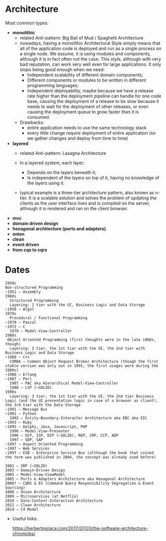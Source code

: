 # Architecture 

Most common types:

- __monolithic__ 
    * related Anti-pattern: Big Ball of Mud / Spaghetti Architecture
    * nowadays, having a monolithic Architectural Style simply means that all of the application code is deployed and run as a single 
        process on a single node. We assume, it is using modules and components, although it is in fact often not the case. 
        This style, although with very bad reputation, can work very well even for large applications. 
        It only stops being good enough when we need:
        - Independent scalability of different domain components;
        - Different components or modules to be written in different programming languages;
        - Independent deployability, maybe because we have a release rate higher than the deployment pipeline can handle for one code base, 		causing the deployment of a release to be slow because it needs to wait for the deployment of other releases, or even causing the 			deployment queue to grow faster than it is consumed.
     * Drawbacks:
        - entire application needs to use the same technology stack
        - every little change require deployment of entire application (so we gather changes and deploy 
            from time to time)
- __layered__ 
    * related Anti-pattern: Lasagna Architecture
    
    * In a layered system, each layer:
        * Depends on the layers beneath it;
        * Is independent of the layers on top of it, having no knowledge of the layers using it.
    * typical example is a three-tier architecture pattern, also known as n-tier. It is a scalable solution and solves the problem of updating the clients as the user 			interface lives and is compiled on the server, although it is rendered and ran on the client browser.
- __mvc__
- __domain driven design__
- __hexagonal architecture (ports and adapters)__
- __onion__
- __clean__
- __event driven__
- __from cqs to cqrs__
	
	
# Dates

    1950s
    Non-structured Programming
    ~1951 – Assembly
    1960s
      Structured Programming
      Layering: 1 tier with the UI, Business Logic and Data Storage
    ~1958 – Algol
    1970s
      Procedural / Functional Programming
    ~1970 – Pascal
    ~1972 – C
      1979 – Model-View-Controller
    1980s
     Object Oriented Programming (first thoughts were in the late 1960s, though)
      Layering: 2 tier, the 1st tier with the UI, the 2nd tier with Business Logic and Data Storage
    ~1980 – C++
      CORBA – Common Object Request Broker Architecture (though the first stable version was only out in 1991, the first usages were during the 1980s)
    ~1986 – Erlang
    ~1987 – Perl
      1987 – PAC aka Hierarchical Model-View-Controller
      1988 – LSP (~SOLID)
    1990s
      Layering: 3 tier, the 1st tier with the UI, the 2nd tier Business Logic (and the UI presentation logic in case of a browser as client), the 3rd tier with the Data Storage
    ~1991 – Message Bus
    ~1991 – Python
      1992 – Entity-Boundary-Interactor Architecture aka EBC aka EIC
    ~1993 – Ruby
    ~1995 – Delphi, Java, Javascript, PHP
      1996 – Model-View-Presenter
      1996 – OCP, ISP, DIP (~SOLID), REP, CRP, CCP, ADP
      1997 – SDP, SAP
    ~1997 – Aspect Oriented Programming
    ~1997 – Web Services
    ~1997 – ESB – Enterprise Service Bus (although the book that coined the term was published in 2004, the concept was already used before)

    2002 – SRP (~SOLID)
    2003 – Domain-Driven Design
    2005 – Model-View-ViewModel
    2005 – Ports & Adapters Architecture aka Hexagonal Architecture
    2006? – CQRS & ES (Command Query Responsibility Segregation & Event Sourcing)
    2008 – Onion Architecture
    2009 – Microservices (at Netflix)
    2010 – Data-Context-Interaction Architecture 
    2012 – Clean Architecture
    2014 – C4 Model


* Useful links:

    https://herbertograca.com/2017/07/03/the-software-architecture-chronicles/